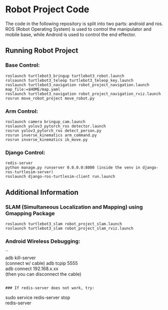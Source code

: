 # Robot Project Code    

The code in the following repository is split into two parts: android and ros.     
ROS (Robot Operating System) is used to control the manipulator and mobile base, while Android is used to control the end effector.     

## Running Robot Project    
### Base Control:    
```    
roslaunch turtlebot3_bringup turtlebot3_robot.launch    
rolsaunch turtlebot3_teleop turtlebot3_teleop_key.launch    
roslaunch turtlebot3_navigation robot_project_navigation.launch map_file:=$HOME/map.yaml    
roslaunch turtlebot3_navigation robot_project_navigation_rviz.launch     
rosrun move_robot_project move_robot.py    
```    

### Arm Control:    
```    
roslaunch camera bringup_cam.launch    
roslaunch yolov3_pytorch_ros detector.launch    
rosrun yolov3_pytorch_ros detect_person.py    
rosrun inverse_kinematics arm_command.py     
rosrun inverse_kinematics ik_move.py    
```    

### Django Control:     
```    
redis-server    
python manage.py runserver 0.0.0.0:8000 (inside the venv in django-ros-turtlesim-server)    
roslaunch django-ros-turtlesim-client run.launch    
```   

## Additional Information    
### SLAM (Simultaneous Localization and Mapping) using Gmapping Package    
```    
roslaunch turtlebot3_slam robot_project_slam.launch    
roslaunch turtlebot3_slam robot_project_slam_rviz.launch    
```    

### Android Wireless Debugging:    
``    
adb kill-server    
(connect w/ cable) adb tcpip 5555    
adb connect 192.168.x.xx    
(then you can disconnect the cable)    
```    

### If redis-server does not work, try:    
```    
sudo service redis-server stop    
redis-server    
```    
